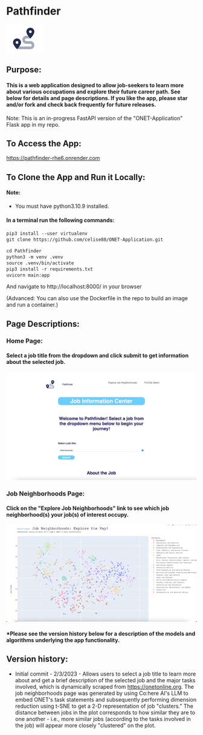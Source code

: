 # Pathfinder
![logo](./static/PF.png)   

## Purpose: 
#### This is a web application designed to allow job-seekers to learn more about various occupations and explore their future career path. See below for details and page descriptions. If you like the app, please star and/or fork and check back frequently for future releases. 

Note: This is an in-progress FastAPI version of the "ONET-Application" Flask app in my repo.

## To Access the App:
https://pathfinder-rhe6.onrender.com


## To Clone the App and Run it Locally:
#### Note:
* You must have python3.10.9 installed.

#### In a terminal run the following commands:

```
pip3 install --user virtualenv
git clone https://github.com/celise88/ONET-Application.git
```

```
cd Pathfinder
python3 -m venv .venv
source .venv/bin/activate
pip3 install -r requirements.txt
uvicorn main:app
```

And navigate to http://localhost:8000/ in your browser

(Advanced: You can also use the Dockerfile in the repo to build an image and run a container.)

## Page Descriptions:

### Home Page:
#### Select a job title from the dropdown and click submit to get information about the selected job.

![Page1](./static/main/Page1.png)

### Job Neighborhoods Page:
#### Click on the "Explore Job Neighborhoods" link to see which job neighborhood(s) your job(s) of interest occupy. 

![Page2](./static/main/Page2.png)

#### *Please see the version history below for a description of the models and algorithms underlying the app functionality. 

## Version history:
 
* Initial commit - 2/3/2023 - Allows users to select a job title to learn more about and get a brief description of the selected job and the major tasks involved, which is dynamically scraped from https://onetonline.org. The job neighborhoods page was generated by using Co:here AI's LLM to embed ONET's task statements and subsequently performing dimension reduction using t-SNE to get a 2-D representation of job "clusters." The distance between jobs in the plot corresponds to how similar they are to one another - i.e., more similar jobs (according to the tasks involved in the job) will appear more closely "clustered" on the plot.
